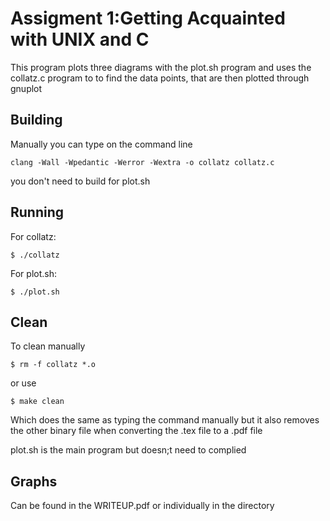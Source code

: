 # Assigment 1:Getting Acquainted with UNIX and C
This program plots three diagrams with the plot.sh program and uses 
the collatz.c program to to find the data points, that are then plotted
through gnuplot
## Building
Manually you can type on the command line 
```
clang -Wall -Wpedantic -Werror -Wextra -o collatz collatz.c

```
you don't need to build for plot.sh
##  Running
For collatz:
```
$ ./collatz
```
For plot.sh:
```
$ ./plot.sh
```
## Clean

To clean manually
```
$ rm -f collatz *.o
```
or use
```
$ make clean
```
Which does the same as typing the command  manually but it 
also removes the other binary file
when converting the .tex file to a .pdf file

plot.sh is the main program but doesn;t need to complied

## Graphs 
Can be found in the WRITEUP.pdf or individually in the directory
